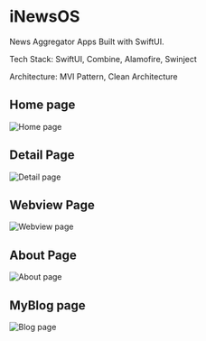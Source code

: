 # iNewsOS

News Aggregator Apps Built with SwiftUI.

Tech Stack: SwiftUI, Combine, Alamofire, Swinject

Architecture: MVI Pattern, Clean Architecture

## Home page

![Home page](Screenshots/homepage.png)

## Detail Page

![Detail page](Screenshots/detail.png)

## Webview Page

![Webview page](Screenshots/webview.png)

## About Page

![About page](Screenshots/about.png)

## MyBlog page

![Blog page](Screenshots/myblog.png)
